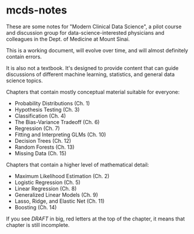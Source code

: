 # mcds-notes

These are some notes for "Modern Clinical Data Science", a pilot course and discussion group for data-science-interested physicians and colleagues in the Dept. of Medicine at Mount Sinai. 

This is a working document, will evolve over time, and will almost definitely contain errors.

It is also not a textbook. It's designed to provide content that can guide discussions of different machine learning, statistics, and general data science topics.

Chapters that contain mostly conceptual material suitable for everyone:
- Probability Distributions (Ch. 1)
- Hypothesis Testing (Ch. 3)
- Classification (Ch. 4)
- The Bias-Variance Tradeoff (Ch. 6)
- Regression (Ch. 7)
- Fitting and Interpreting GLMs (Ch. 10)
- Decision Trees (Ch. 12)
- Random Forests (Ch. 13)
- Missing Data (Ch. 15)

Chapters that contain a higher level of mathematical detail:
- Maximum Likelihood Estimation (Ch. 2)
- Logistic Regression (Ch. 5)
- Linear Regression (Ch. 8)
- Generalized Linear Models (Ch. 9)
- Lasso, Ridge, and Elastic Net (Ch. 11)
- Boosting (Ch. 14)

If you see *DRAFT* in big, red letters at the top of the chapter, it means that chapter is still incomplete.

